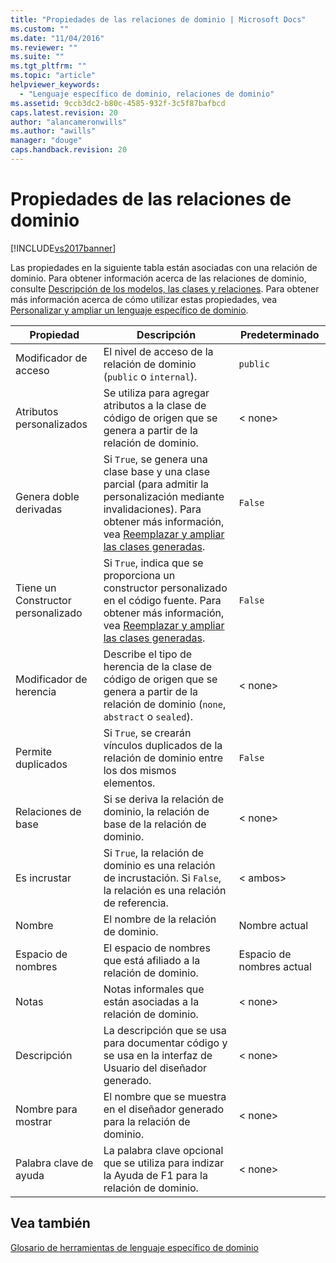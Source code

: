 ```yaml
---
title: "Propiedades de las relaciones de dominio | Microsoft Docs"
ms.custom: ""
ms.date: "11/04/2016"
ms.reviewer: ""
ms.suite: ""
ms.tgt_pltfrm: ""
ms.topic: "article"
helpviewer_keywords: 
  - "Lenguaje específico de dominio, relaciones de dominio"
ms.assetid: 9ccb3dc2-b80c-4585-932f-3c5f87bafbcd
caps.latest.revision: 20
author: "alancameronwills"
ms.author: "awills"
manager: "douge"
caps.handback.revision: 20
---
```

# Propiedades de las relaciones de dominio
[!INCLUDE[vs2017banner](../code-quality/includes/vs2017banner.md)]

Las propiedades en la siguiente tabla están asociadas con una relación de dominio. Para obtener información acerca de las relaciones de dominio, consulte [Descripción de los modelos, las clases y relaciones](../modeling/understanding-models-classes-and-relationships.md). Para obtener más información acerca de cómo utilizar estas propiedades, vea [Personalizar y ampliar un lenguaje específico de dominio](../modeling/customizing-and-extending-a-domain-specific-language.md).  
  
|Propiedad|Descripción|Predeterminado|  
|--------------|-----------------|-------------|  
|Modificador de acceso|El nivel de acceso de la relación de dominio (`public` o `internal`).|`public`|  
|Atributos personalizados|Se utiliza para agregar atributos a la clase de código de origen que se genera a partir de la relación de dominio.|\< none>|  
|Genera doble derivadas|Si `True`, se genera una clase base y una clase parcial (para admitir la personalización mediante invalidaciones). Para obtener más información, vea [Reemplazar y ampliar las clases generadas](../modeling/overriding-and-extending-the-generated-classes.md).|`False`|  
|Tiene un Constructor personalizado|Si `True`, indica que se proporciona un constructor personalizado en el código fuente. Para obtener más información, vea [Reemplazar y ampliar las clases generadas](../modeling/overriding-and-extending-the-generated-classes.md).|`False`|  
|Modificador de herencia|Describe el tipo de herencia de la clase de código de origen que se genera a partir de la relación de dominio (`none`, `abstract` o `sealed`).|\< none>|  
|Permite duplicados|Si `True`, se crearán vínculos duplicados de la relación de dominio entre los dos mismos elementos.|`False`|  
|Relaciones de base|Si se deriva la relación de dominio, la relación de base de la relación de dominio.|\< none>|  
|Es incrustar|Si `True`, la relación de dominio es una relación de incrustación. Si `False`, la relación es una relación de referencia.|\< ambos>|  
|Nombre|El nombre de la relación de dominio.|Nombre actual|  
|Espacio de nombres|El espacio de nombres que está afiliado a la relación de dominio.|Espacio de nombres actual|  
|Notas|Notas informales que están asociadas a la relación de dominio.|\< none>|  
|Descripción|La descripción que se usa para documentar código y se usa en la interfaz de Usuario del diseñador generado.|\< none>|  
|Nombre para mostrar|El nombre que se muestra en el diseñador generado para la relación de dominio.|\< none>|  
|Palabra clave de ayuda|La palabra clave opcional que se utiliza para indizar la Ayuda de F1 para la relación de dominio.|\< none>|  
  
## <a name="see-also"></a>Vea también  
 [Glosario de herramientas de lenguaje específico de dominio](http://msdn.microsoft.com/es-es/ca5e84cb-a315-465c-be24-76aa3df276aa)